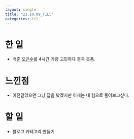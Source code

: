 ```yaml
---
layout: single
title: "21.10.09_TIL5"
categories: til
---
```


# 한 일
* 백준 [오큰수](https://www.acmicpc.net/problem/17298)를 4시간 가량 고민하다 결국 못품.


# 느낀점
* 이전같았으면 그냥 답을 봤겠지만 이제는 내 힘으로 풀어보고싶다.


# 할 일
* 블로그 카테고리 만들기
